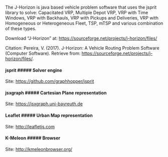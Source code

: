 The J-Horizon is java based vehicle problem software that uses the jsprit library to solve: Capacitated VRP, Multiple Depot VRP, VRP with Time Windows, VRP with Backhauls, VRP with Pickups and Deliveries, VRP with Homogeneous or Heterogeneous Fleet, TSP, mTSP and various combination of these types.

Download “J-Horizon” at: https://sourceforge.net/projects/j-horizon/files/


Citation: 
Pereira, V. (2017). J-Horizon: A Vehicle Routing Problem Software (Computer Software). Retrieve from: <https://sourceforge.net/projects/j-horizon/files/>.

#### jsprit ##### Solver engine
Site: https://github.com/graphhopper/jsprit

#### jsxgraph ##### Cartesian Plane representation
Site: https://jsxgraph.uni-bayreuth.de

#### Leaflet ##### Urban Map representation
Site: http://leafletjs.com

#### K-Meleon ##### Browser
Site: http://kmeleonbrowser.org/
